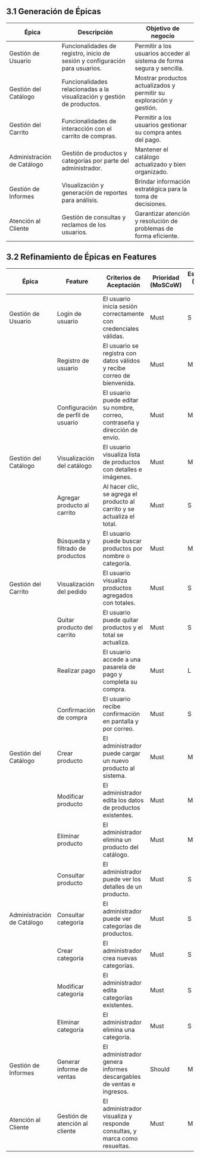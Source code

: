 
## 3.1 Generación de Épicas

| Épica                    | Descripción                                                                 | Objetivo de negocio                                                                 |
|-------------------------|------------------------------------------------------------------------------|--------------------------------------------------------------------------------------|
| Gestión de Usuario      | Funcionalidades de registro, inicio de sesión y configuración para usuarios.               | Permitir a los usuarios acceder al sistema de forma segura y sencilla.             |
| Gestión del Catálogo    | Funcionalidades relacionadas a la visualización y gestión de productos.     | Mostrar productos actualizados y permitir su exploración y gestión.                |
| Gestión del Carrito     | Funcionalidades de interacción con el carrito de compras.                   | Permitir a los usuarios gestionar su compra antes del pago.                        |
| Administración de Catálogo| Gestión de productos y categorías por parte del administrador.            | Mantener el catálogo actualizado y bien organizado.                                |
| Gestión de Informes     | Visualización y generación de reportes para análisis.                       | Brindar información estratégica para la toma de decisiones.                        |
| Atención al Cliente     | Gestión de consultas y reclamos de los usuarios.                            | Garantizar atención y resolución de problemas de forma eficiente.                  |

## 3.2 Refinamiento de Épicas en Features

| Épica                        | Feature                          | Criterios de Aceptación                                                                 | Prioridad (MoSCoW) | Estimación (T-shirt sizing) |
|-----------------------------|----------------------------------|------------------------------------------------------------------------------------------|--------------------|-----------------------------|
| Gestión de Usuario          | Login de usuario                 | El usuario inicia sesión correctamente con credenciales válidas.                        | Must               | S                           |
|                             | Registro de usuario              | El usuario se registra con datos válidos y recibe correo de bienvenida.                 | Must               | M                           |
|                             | Configuración de perfil de usuario | El usuario puede editar su nombre, correo, contraseña y dirección de envío.           | Must               | M                           |
| Gestión del Catálogo        | Visualización del catálogo       | El usuario visualiza lista de productos con detalles e imágenes.                        | Must               | M                           |
|                             | Agregar producto al carrito      | Al hacer clic, se agrega el producto al carrito y se actualiza el total.                | Must               | S                           |
|                             | Búsqueda y filtrado de productos | El usuario puede buscar productos por nombre o categoría.                               | Must               | M                           |
| Gestión del Carrito         | Visualización del pedido         | El usuario visualiza productos agregados con totales.                                   | Must               | S                           |
|                             | Quitar producto del carrito      | El usuario puede quitar productos y el total se actualiza.                              | Must               | S                           |
|                             | Realizar pago                    | El usuario accede a una pasarela de pago y completa su compra.                          | Must               | L                           |
|                             | Confirmación de compra           | El usuario recibe confirmación en pantalla y por correo.                                | Must               | S                           |
| Gestión del Catálogo        | Crear producto                   | El administrador puede cargar un nuevo producto al sistema.                             | Must               | M                           |
|                             | Modificar producto               | El administrador edita los datos de productos existentes.                               | Must               | M                           |
|                             | Eliminar producto                | El administrador elimina un producto del catálogo.                                      | Must               | M                           |
|                             | Consultar producto               | El administrador puede ver los detalles de un producto.                                 | Must               | S                           |
| Administración de Catálogo | Consultar categoría              | El administrador puede ver categorías de productos.                                     | Must               | S                           |
|                             | Crear categoría                  | El administrador crea nuevas categorías.                                                | Must               | S                           |
|                             | Modificar categoría              | El administrador edita categorías existentes.                                           | Must               | S                           |
|                             | Eliminar categoría               | El administrador elimina una categoría.                                                 | Must               | S                           |
| Gestión de Informes         | Generar informe de ventas        | El administrador genera informes descargables de ventas e ingresos.                     | Should             | M                           |
| Atención al Cliente         | Gestión de atención al cliente   | El administrador visualiza y responde consultas, y marca como resueltas.                | Must               | M                           |
